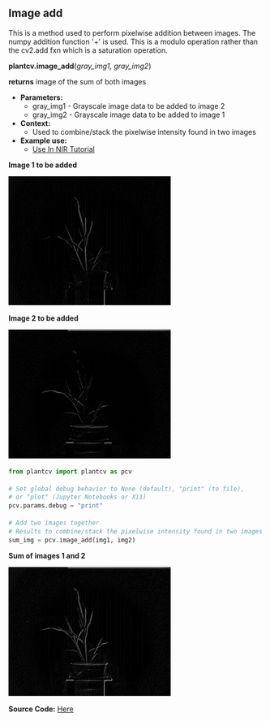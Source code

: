 ## Image add

This is a method used to perform pixelwise addition between images. 
The numpy addition function '+' is used. This is a modulo operation rather 
than the cv2.add fxn which is a saturation operation.

**plantcv.image_add**(*gray_img1, gray_img2*)

**returns** image of the sum of both images

- **Parameters:**
    - gray_img1 - Grayscale image data to be added to image 2
    - gray_img2 - Grayscale image data to be added to image 1
- **Context:**
    - Used to combine/stack the pixelwise intensity found in two images
- **Example use:**
    - [Use In NIR Tutorial](nir_tutorial.md)
    
**Image 1 to be added**

![Screenshot](img/documentation_images/image_add/image1.jpg)

**Image 2 to be added**

![Screenshot](img/documentation_images/image_add/image2.jpg)

```python
from plantcv import plantcv as pcv

# Set global debug behavior to None (default), "print" (to file), 
# or "plot" (Jupyter Notebooks or X11)
pcv.params.debug = "print"

# Add two images together
# Results to combine/stack the pixelwise intensity found in two images
sum_img = pcv.image_add(img1, img2)

```

**Sum of images 1 and 2**

![Screenshot](img/documentation_images/image_add/added_image.jpg)

**Source Code:** [Here](https://github.com/danforthcenter/plantcv/blob/master/plantcv/plantcv/image_add.py)
